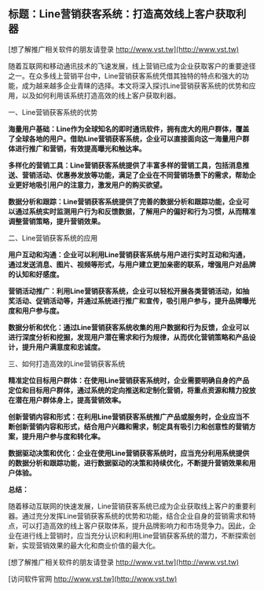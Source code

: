 ## **标题：Line营销获客系统：打造高效线上客户获取利器**

[想了解推广相关软件的朋友请登录 http://www.vst.tw](http://www.vst.tw)

随着互联网和移动通讯技术的飞速发展，线上营销已成为企业获取客户的重要途径之一。在众多线上营销平台中，Line营销获客系统凭借其独特的特点和强大的功能，成为越来越多企业青睐的选择。本文将深入探讨Line营销获客系统的优势和应用，以及如何利用该系统打造高效的线上客户获取利器。

一、Line营销获客系统的优势

**海量用户基础：Line作为全球知名的即时通讯软件，拥有庞大的用户群体，覆盖了全球各地的用户。借助Line营销获客系统，企业可以直接面向这一海量用户群体进行推广和营销，有效提高曝光和触达率。**

**多样化的营销工具：Line营销获客系统提供了丰富多样的营销工具，包括消息推送、营销活动、优惠券发放等功能，满足了企业在不同营销场景下的需求，帮助企业更好地吸引用户的注意力，激发用户的购买欲望。**

**数据分析和跟踪：Line营销获客系统提供了完善的数据分析和跟踪功能，企业可以通过系统实时监测用户行为和反馈数据，了解用户的偏好和行为习惯，从而精准调整营销策略，提升营销效果。**

二、Line营销获客系统的应用

**用户互动和沟通：企业可以利用Line营销获客系统与用户进行实时互动和沟通，通过发送消息、图片、视频等形式，与用户建立更加亲密的联系，增强用户对品牌的认知和好感度。**

**营销活动推广：利用Line营销获客系统，企业可以轻松开展各类营销活动，如抽奖活动、促销活动等，并通过系统进行推广和宣传，吸引用户参与，提升品牌曝光度和用户参与度。**

**数据分析和优化：通过Line营销获客系统收集的用户数据和行为反馈，企业可以进行深度分析和挖掘，发现用户潜在需求和行为规律，从而优化营销策略和产品设计，提升用户满意度和忠诚度。**

三、如何打造高效的Line营销获客系统

**精准定位目标用户群体：在使用Line营销获客系统时，企业需要明确自身的产品定位和目标用户群体，通过系统的定向推送和定制化营销，将重点资源和精力投放在潜在用户群体身上，提高营销效率。**

**创新营销内容和形式：在利用Line营销获客系统推广产品或服务时，企业应当不断创新营销内容和形式，结合用户兴趣和需求，制定具有吸引力和创意性的营销方案，提升用户参与度和转化率。**

**数据驱动决策和优化：企业在使用Line营销获客系统时，应当充分利用系统提供的数据分析和跟踪功能，进行数据驱动的决策和持续优化，不断提升营销效果和用户体验。**

**总结：**

随着移动互联网的快速发展，Line营销获客系统已成为企业获取线上客户的重要利器。通过充分发挥Line营销获客系统的优势和功能，结合企业自身的营销需求和特点，可以打造高效的线上客户获取体系，提升品牌影响力和市场竞争力。因此，企业在进行线上营销时，应当充分认识和利用Line营销获客系统的潜力，不断探索创新，实现营销效果的最大化和商业价值的最大化。

[想了解推广相关软件的朋友请登录 http://www.vst.tw](http://www.vst.tw)


[访问软件官网 http://www.vst.tw](http://www.vst.tw)
